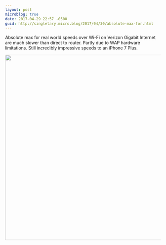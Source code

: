 ```yaml
---
layout: post
microblog: true
date: 2017-04-29 22:57 -0500
guid: http://singletary.micro.blog/2017/04/30/absolute-max-for.html
---
```

Absolute max for real world speeds over Wi-Fi on Verizon Gigabit Internet are much slower than direct to router. Partly due to WAP hardware limitations. Still incredibly impressive speeds to an iPhone 7 Plus.

<img src="https://singletary.me/uploads/2017/93b57a6a33.jpg" width="600" height="600" style="height: auto" />
